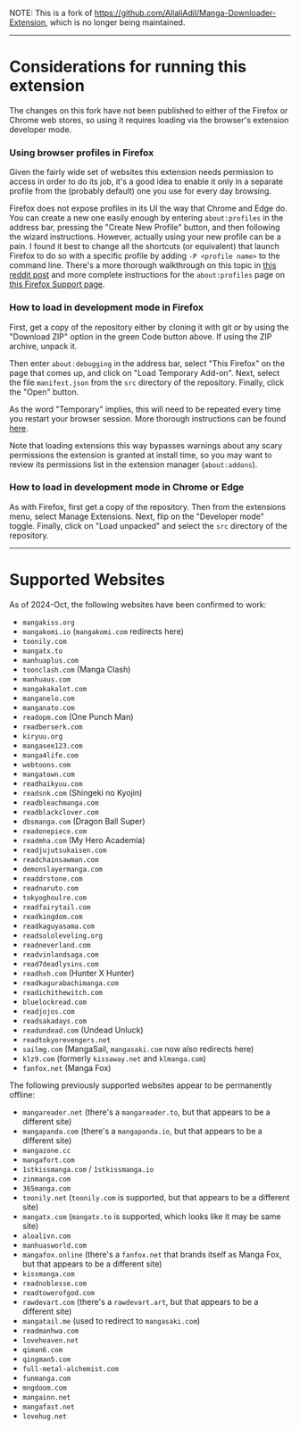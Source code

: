 NOTE: This is a fork of https://github.com/AllaliAdil/Manga-Downloader-Extension, which is no longer being maintained.

---

# Considerations for running this extension

The changes on this fork have not been published to either of the Firefox or Chrome web stores, so using it requires loading via the browser's extension developer mode.

### Using browser profiles in Firefox

Given the fairly wide set of websites this extension needs permission to access in order to do its job, it's a good idea to enable it only in a separate profile from the (probably default) one you use for every day browsing.

Firefox does not expose profiles in its UI the way that Chrome and Edge do. You can create a new one easily enough by entering `about:profiles` in the address bar, pressing the "Create New Profile" button, and then following the wizard instructions. However, actually using your new profile can be a pain. I found it best to change all the shortcuts (or equivalent) that launch Firefox to do so with a specific profile by adding `-P <profile name>` to the command line. There's a more thorough walkthrough on this topic in [this reddit post](https://www.reddit.com/r/firefox/comments/xtv2do/how_to_create_multiple_firefox_profiles_and/) and more complete instructions for the `about:profiles` page on [this Firefox Support page](https://support.mozilla.org/en-US/kb/profile-manager-create-remove-switch-firefox-profiles).

### How to load in development mode in Firefox

First, get a copy of the repository either by cloning it with git or by using the "Download ZIP" option in the green Code button above. If using the ZIP archive, unpack it.

Then enter `about:debugging` in the address bar, select "This Firefox" on the page that comes up, and click on "Load Temporary Add-on". Next, select the file `manifest.json` from the `src` directory of the repository. Finally, click the "Open" button.

As the word "Temporary" implies, this will need to be repeated every time you restart your browser session. More thorough instructions can be found [here](https://extensionworkshop.com/documentation/develop/temporary-installation-in-firefox/).

Note that loading extensions this way bypasses warnings about any scary permissions the extension is granted at install time, so you may want to review its permissions list in the extension manager (`about:addons`).

### How to load in development mode in Chrome or Edge

As with Firefox, first get a copy of the repository. Then from the extensions menu, select Manage Extensions. Next, flip on the "Developer mode" toggle. Finally, click on "Load unpacked" and select the `src` directory of the repository.

---

# Supported Websites

As of 2024-Oct, the following websites have been confirmed to work:

- `mangakiss.org`
- `mangakomi.io` (`mangakomi.com` redirects here)
- `toonily.com`
- `mangatx.to`
- `manhuaplus.com`
- `toonclash.com` (Manga Clash)
- `manhuaus.com`
- `mangakakalot.com`
- `manganelo.com`
- `manganato.com`
- `readopm.com` (One Punch Man)
- `readberserk.com`
- `kiryuu.org`
- `mangasee123.com`
- `manga4life.com`
- `webtoons.com`
- `mangatown.com`
- `readhaikyuu.com`
- `readsnk.com` (Shingeki no Kyojin)
- `readbleachmanga.com`
- `readblackclover.com`
- `dbsmanga.com` (Dragon Ball Super)
- `readonepiece.com`
- `readmha.com` (My Hero Academia)
- `readjujutsukaisen.com`
- `readchainsawman.com`
- `demonslayermanga.com`
- `readdrstone.com`
- `readnaruto.com`
- `tokyoghoulre.com`
- `readfairytail.com`
- `readkingdom.com`
- `readkaguyasama.com`
- `readsololeveling.org`
- `readneverland.com`
- `readvinlandsaga.com`
- `read7deadlysins.com`
- `readhxh.com` (Hunter X Hunter)
- `readkagurabachimanga.com`
- `readichithewitch.com`
- `bluelockread.com`
- `readjojos.com`
- `readsakadays.com`
- `readundead.com` (Undead Unluck)
- `readtokyorevengers.net`
- `sailmg.com` (MangaSail, `mangasaki.com` now also redirects here)
- `klz9.com` (formerly `kissaway.net` and `klmanga.com`)
- `fanfox.net` (Manga Fox)

The following previously supported websites appear to be permanently offline:

- `mangareader.net` (there's a `mangareader.to`, but that appears to be a different site)
- `mangapanda.com` (there's a `mangapanda.io`, but that appears to be a different site)
- `mangazone.cc`
- `mangafort.com`
- `1stkissmanga.com` / `1stkissmanga.io`
- `zinmanga.com`
- `365manga.com`
- `toonily.net` (`toonily.com` is supported, but that appears to be a different site)
- `mangatx.com` (`mangatx.to` is supported, which looks like it may be same site)
- `aloalivn.com`
- `manhuasworld.com`
- `mangafox.online` (there's a `fanfox.net` that brands itself as Manga Fox, but that appears to be a different site)
- `kissmanga.com`
- `readnoblesse.com`
- `readtowerofgod.com`
- `rawdevart.com` (there's a `rawdevart.art`, but that appears to be a different site)
- `mangatail.me` (used to redirect to `mangasaki.com`)
- `readmanhwa.com`
- `loveheaven.net`
- `qiman6.com`
- `qingman5.com`
- `full-metal-alchemist.com`
- `funmanga.com`
- `mngdoom.com`
- `mangainn.net`
- `mangafast.net`
- `lovehug.net`

